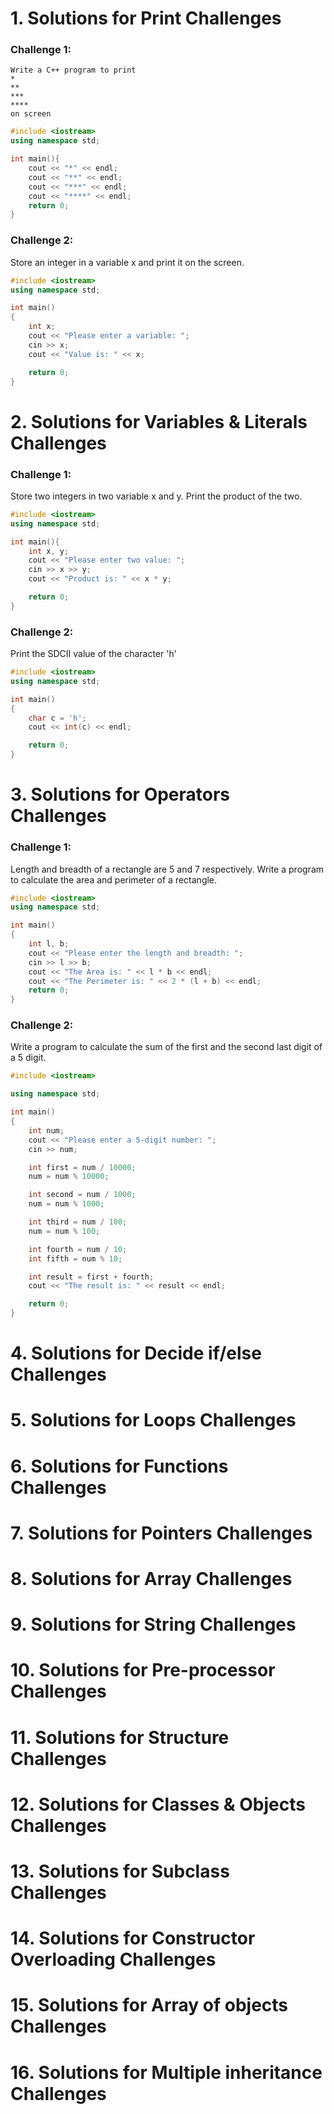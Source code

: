 # 1. Solutions for Print Challenges
### Challenge 1:
```
Write a C++ program to print
*
**
***
****
on screen
```
```c++
#include <iostream>
using namespace std;

int main(){
    cout << "*" << endl;
    cout << "**" << endl; 
    cout << "***" << endl; 
    cout << "****" << endl; 
    return 0;
}
```

### Challenge 2:
Store an integer in a variable x and print it on the screen.
```c++
#include <iostream>
using namespace std;

int main()
{
    int x;
    cout << "Please enter a variable: ";
    cin >> x;
    cout << "Value is: " << x;

    return 0;
}
```

# 2. Solutions for Variables & Literals Challenges
### Challenge 1:
Store two integers in two variable x and y. Print the product of the two.
```c++
#include <iostream>
using namespace std;

int main(){
    int x, y;
    cout << "Please enter two value: ";
    cin >> x >> y;
    cout << "Product is: " << x * y;

    return 0;
}
```

### Challenge 2:
Print the SDCII value of the character 'h'
```c++
#include <iostream>
using namespace std;

int main()
{
    char c = 'h';
    cout << int(c) << endl;

    return 0;
}
```

# 3. Solutions for Operators Challenges
### Challenge 1:
Length and breadth of a rectangle are 5 and 7 respectively. Write a program to calculate the area and perimeter of a rectangle.
```c++
#include <iostream>
using namespace std;

int main()
{
    int l, b;
    cout << "Please enter the length and breadth: ";
    cin >> l >> b;
    cout << "The Area is: " << l * b << endl;
    cout << "The Perimeter is: " << 2 * (l + b) << endl;
    return 0;
}
```

### Challenge 2:
Write a program to calculate the sum of the first and the second last digit of a 5 digit.
```c++
#include <iostream>

using namespace std;

int main()
{
    int num;
    cout << "Please enter a 5-digit number: ";
    cin >> num;

    int first = num / 10000;
    num = num % 10000;

    int second = num / 1000;
    num = num % 1000;

    int third = num / 100;
    num = num % 100;

    int fourth = num / 10;
    int fifth = num % 10;

    int result = first + fourth;
    cout << "The result is: " << result << endl;

    return 0;
}
```

# 4. Solutions for Decide if/else Challenges

# 5. Solutions for Loops Challenges

# 6. Solutions for Functions Challenges

# 7. Solutions for Pointers Challenges

# 8. Solutions for Array Challenges

# 9. Solutions for String Challenges

# 10. Solutions for Pre-processor Challenges

# 11. Solutions for Structure Challenges

# 12. Solutions for Classes & Objects Challenges

# 13. Solutions for Subclass Challenges

# 14. Solutions for Constructor Overloading Challenges

# 15. Solutions for Array of objects Challenges

# 16. Solutions for Multiple inheritance Challenges
